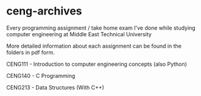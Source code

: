 # ceng-archives
Every programming assignment / take home exam I've done while studying computer engineering at Middle East Technical University

More detailed information about each assignment can be found in the folders in pdf form.

CENG111 - Introduction to computer engineering concepts (also Python)

CENG140 - C Programming

CENG213 - Data Structures (With C++)
